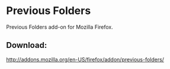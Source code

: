 Previous Folders
================

Previous Folders add-on for Mozilla Firefox.

Download:
---------
http://addons.mozilla.org/en-US/firefox/addon/previous-folders/